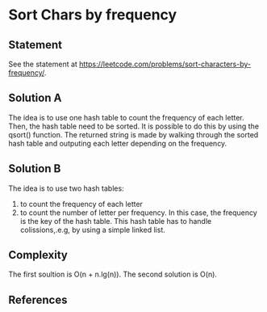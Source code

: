 # Sort Chars by frequency
## Statement
See the statement at https://leetcode.com/problems/sort-characters-by-frequency/.

## Solution A
The idea is to use one hash table to count the frequency of each letter. Then, the hash table need to be sorted. It is possible to do this by using the qsort() function. The returned string is made by walking through the sorted hash table and outputing each letter depending on the frequency. 

## Solution B
The idea is to use two hash tables: 
1. to count the frequency of each letter
2. to count the number of letter per frequency. In this case, the frequency is the key of the hash table. This hash table has to handle colissions,.e.g, by using a simple linked list.

## Complexity
The first soultion is O(n + n.lg(n)). The second solution is O(n).

## References
